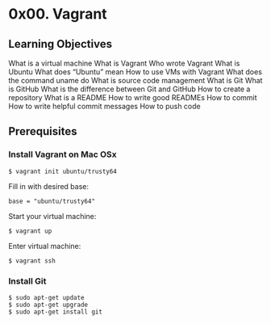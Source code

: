 # 0x00. Vagrant

## Learning Objectives
What is a virtual machine
What is Vagrant
Who wrote Vagrant
What is Ubuntu
What does “Ubuntu” mean
How to use VMs with Vagrant
What does the command uname do
What is source code management
What is Git
What is GitHub
What is the difference between Git and GitHub
How to create a repository
What is a README
How to write good READMEs
How to commit
How to write helpful commit messages
How to push code

## Prerequisites
### **Install Vagrant on Mac OSx**

```
$ vagrant init ubuntu/trusty64
```
Fill in with desired base:
```
base = "ubuntu/trusty64"
```
Start your virtual machine:
```
$ vagrant up
```
Enter virtual machine:
```
$ vagrant ssh
```

### Install Git
```
$ sudo apt-get update
$ sudo apt-get upgrade
$ sudo apt-get install git
```
